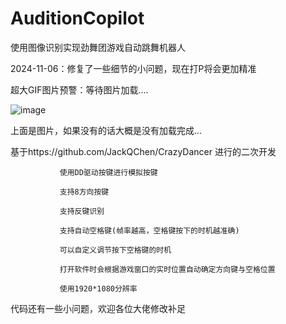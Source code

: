 # AuditionCopilot
使用图像识别实现劲舞团游戏自动跳舞机器人



2024-11-06：修复了一些细节的小问题，现在打P将会更加精准



超大GIF图片预警：等待图片加载....

![image](https://github.com/letmeseeseeu/AuditionCopilot/blob/main/Img/WeChat_20240710155659.gif)

上面是图片，如果没有的话大概是没有加载完成...

基于https://github.com/JackQChen/CrazyDancer 进行的二次开发

               使用DD驱动按键进行模拟按键

               支持8方向按键

               支持反键识别
               
               支持自动空格键(帧率越高，空格键按下的时机越准确)
               
               可以自定义调节按下空格键的时机
               
               打开软件时会根据游戏窗口的实时位置自动确定方向键与空格位置

               使用1920*1080分辨率

代码还有一些小问题，欢迎各位大佬修改补足
               
               
